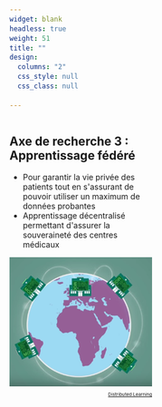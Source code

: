 ```yaml
---
widget: blank
headless: true
weight: 51
title: ""
design:
  columns: "2"
  css_style: null
  css_class: null

---
```

    
    
<div class="row">
  <div class="column" style="width:50%">
    <h2><b>Axe de recherche 3 : Apprentissage fédéré</b></h2>
    <ul>
    <li>Pour garantir la vie privée des patients tout en s'assurant de pouvoir utiliser un maximum de données probantes</li>
    <li>Apprentissage décentralisé permettant d'assurer la souveraineté des centres médicaux</li>
    </ul>
  </div>
  <div class="column" style="width:50%">
    <img src="apprentissage-federe-400x400.png" >
    <div style="text-align: right;">
      <a class="fa-brands fa-youtube fa-2x" href="https://www.youtube.com/watch?v=nQpqMIuHyOk" target="_blank" rel="noopener noreferrer">
        <small><small><small> Distributed Learning </small></small></small>
      </a>
    </div>
  </div>
</div>
